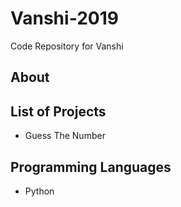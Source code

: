 # Vanshi-2019
Code Repository for Vanshi

## About
## List of Projects
- Guess The Number

## Programming Languages
- Python
